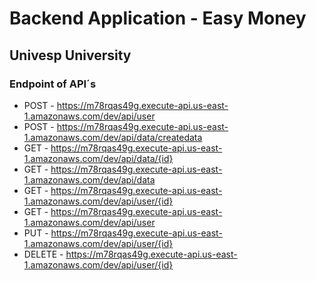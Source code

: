 # Backend Application - Easy Money
## Univesp University

### Endpoint of API´s
- POST - https://m78rqas49g.execute-api.us-east-1.amazonaws.com/dev/api/user
- POST - https://m78rqas49g.execute-api.us-east-1.amazonaws.com/dev/api/data/createdata
- GET - https://m78rqas49g.execute-api.us-east-1.amazonaws.com/dev/api/data/{id}
- GET - https://m78rqas49g.execute-api.us-east-1.amazonaws.com/dev/api/data
- GET - https://m78rqas49g.execute-api.us-east-1.amazonaws.com/dev/api/user/{id}
- GET - https://m78rqas49g.execute-api.us-east-1.amazonaws.com/dev/api/user
- PUT - https://m78rqas49g.execute-api.us-east-1.amazonaws.com/dev/api/user/{id}
- DELETE - https://m78rqas49g.execute-api.us-east-1.amazonaws.com/dev/api/user/{id}